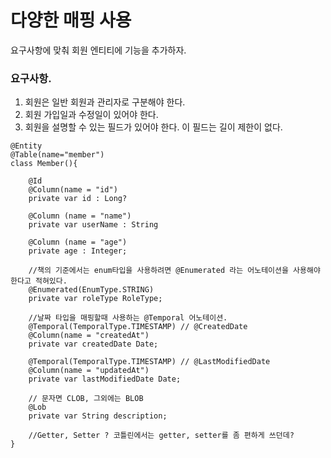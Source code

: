 다양한 매핑 사용
====

요구사항에 맞춰 회원 엔티티에 기능을 추가하자.

### 요구사항.
1. 회원은 일반 회원과 관리자로 구분해야 한다.
2. 회원 가입일과 수정일이 있어야 한다.
3. 회원을 설명할 수 있는 필드가 있어야 한다. 이 필드는 길이 제한이 없다.

```
@Entity
@Table(name="member")
class Member(){
    
    @Id
    @Column(name = "id")
    private var id : Long?
    
    @Column (name = "name")
    private var userName : String
    
    @Column (name = "age")
    private age : Integer; 
    
    //책의 기준에서는 enum타입을 사용하려면 @Enumerated 라는 어노테이션을 사용해야 한다고 적혀있다.
    @Enumerated(EnumType.STRING)
    private var roleType RoleType;
    
    //날짜 타입을 매핑할때 사용하는 @Temporal 어노테이션.
    @Temporal(TemporalType.TIMESTAMP) // @CreatedDate
    @Column(name = "createdAt")
    private var createdDate Date;
    
    @Temporal(TemporalType.TIMESTAMP) // @LastModifiedDate
    @Column(name = "updatedAt")
    private var lastModifiedDate Date;
    
    // 문자면 CLOB, 그외에는 BLOB
    @Lob
    private var String description;
    
    //Getter, Setter ? 코틀린에서는 getter, setter를 좀 편하게 쓰던데?
}
```